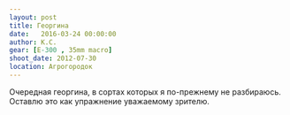```yaml
---
layout: post
title: Георгина
date:   2016-03-24 00:00:00
author: К.С.
gear: [E-300 , 35mm macro]
shoot_date: 2012-07-30
location: Агрогородок
---
```


Очередная георгина, в сортах которых я по-прежнему не разбираюсь. Оставлю это как упражнение уважаемому зрителю.
